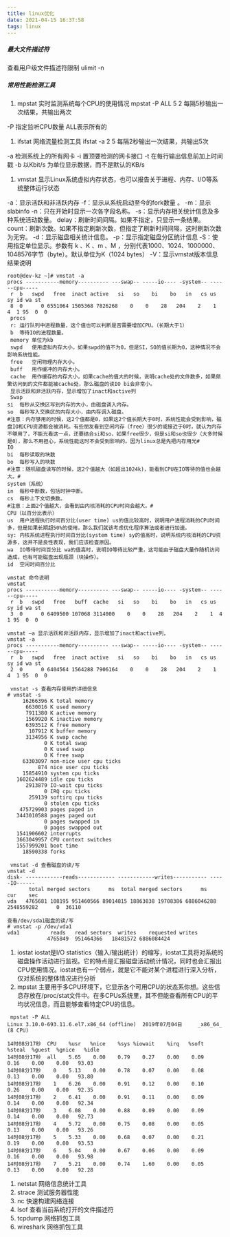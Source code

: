 ```yaml
---
title: linux优化
date: 2021-04-15 16:37:58
tags: linux
---
```


##### 最大文件描述符

查看用户级文件描述符限制
ulimit -n

##### 常用性能检测工具

1. mpstat 实时监测系统每个CPU的使用情况
   mpstat -P ALL 5 2 每隔5秒输出一次结果，共输出两次

-P 指定监听CPU数量 ALL表示所有的

1. ifstat 网络流量检测工具
   ifstat -a 2 5 每隔2秒输出一次结果，共输出5次

   <!--more-->

-a 检测系统上的所有网卡
-i 置顶要检测的网卡接口
-t 在每行输出信息前加上时间戳
-b 以Kbit/s 为单位显示数据，而不是默认的KB/s

1. vmstat 显示Linux系统虚拟内存状态，也可以报告关于进程、内存、I/O等系统整体运行状态

-a：显示活跃和非活跃内存
-f：显示从系统启动至今的fork数量 。
-m：显示slabinfo
-n：只在开始时显示一次各字段名称。
-s：显示内存相关统计信息及多种系统活动数量。
delay：刷新时间间隔。如果不指定，只显示一条结果。
count：刷新次数。如果不指定刷新次数，但指定了刷新时间间隔，这时刷新次数为无穷。
-d：显示磁盘相关统计信息。
-p：显示指定磁盘分区统计信息
-S：使用指定单位显示。参数有 k 、K 、m 、M ，分别代表1000、1024、1000000、1048576字节（byte）。默认单位为K（1024 bytes）
-V：显示vmstat版本信息
结果说明

```
root@dev-kz ~]# vmstat -a
procs -----------memory---------- ---swap-- -----io---- -system-- ------cpu-----
 r  b   swpd   free  inact active   si   so    bi    bo   in   cs us sy id wa st
 8  0      0 6551064 1505368 7826268    0    0    28   204    2    1  4  1 95  0  0
 procs
 r:	运行队列中进程数量，这个值也可以判断是否需要增加CPU。（长期大于1）
 b	等待IO的进程数量。
 memory 单位为kb
 swpd	使用虚拟内存大小，如果swpd的值不为0，但是SI，SO的值长期为0，这种情况不会影响系统性能。
 free	空闲物理内存大小。
 buff	用作缓冲的内存大小。
 cache	用作缓存的内存大小，如果cache的值大的时候，说明cache处的文件数多，如果频繁访问到的文件都能被cache处，那么磁盘的读IO bi会非常小。
 显示活跃和非活跃内存，显示增加了inact和active列
 Swap
si	每秒从交换区写到内存的大小，由磁盘调入内存。
so	每秒写入交换区的内存大小，由内存调入磁盘。
#注意：内存够用的时候，这2个值都是0，如果这2个值长期大于0时，系统性能会受到影响，磁盘IO和CPU资源都会被消耗。有些朋友看到空闲内存（free）很少的或接近于0时，就认为内存不够用了，不能光看这一点，还要结合si和so，如果free很少，但是si和so也很少（大多时候是0），那么不用担心，系统性能这时不会受到影响的。因为linux总是先把内存用光#
IO
bi	每秒读取的块数
bo	每秒写入的块数
#注意：随机磁盘读写的时候，这2个值越大（如超出1024k)，能看到CPU在IO等待的值也会越大。#
system（系统）
in	每秒中断数，包括时钟中断。
cs	每秒上下文切换数。
#注意：上面2个值越大，会看到由内核消耗的CPU时间会越大。#
CPU（以百分比表示）
us	用户进程执行时间百分比(user time) us的值比较高时，说明用户进程消耗的CPU时间多，但是如果长期超50%的使用，那么我们就该考虑优化程序算法或者进行加速。
sy:	内核系统进程执行时间百分比(system time) sy的值高时，说明系统内核消耗的CPU资源多，这并不是良性表现，我们应该检查原因。
wa	IO等待时间百分比 wa的值高时，说明IO等待比较严重，这可能由于磁盘大量作随机访问造成，也有可能磁盘出现瓶颈（块操作）。
id	空闲时间百分比

vmstat 命令说明
vmstat 
procs -----------memory---------- ---swap-- -----io---- -system-- ------cpu-----
 r  b   swpd   free   buff  cache   si   so    bi    bo   in   cs us sy id wa st
 3  0      0 6409500 107068 3114000    0    0    28   204    2    1  4  1 95  0  0

vmstat –a 显示活跃和非活跃内存，显示增加了inact和active列，
vmstat -a
procs -----------memory---------- ---swap-- -----io---- -system-- ------cpu-----
 r  b   swpd   free  inact active   si   so    bi    bo   in   cs us sy id wa st
 2  0      0 6404564 1564288 7906164    0    0    28   204    2    1  4  1 95  0  0

 vmstat -s 查看内存使用的详细信息
# vmstat -s
     16266396 K total memory
      6630016 K used memory
      7911380 K active memory
      1569920 K inactive memory
      6393512 K free memory
       107912 K buffer memory
      3134956 K swap cache
            0 K total swap
            0 K used swap
            0 K free swap
     63303097 non-nice user cpu ticks
          874 nice user cpu ticks
     15854910 system cpu ticks
   1602624489 idle cpu ticks
      2913879 IO-wait cpu ticks
            0 IRQ cpu ticks
       259139 softirq cpu ticks
            0 stolen cpu ticks
    475729903 pages paged in
   3443010588 pages paged out
            0 pages swapped in
            0 pages swapped out
   1541906602 interrupts
   3663049957 CPU context switches
   1557999201 boot time
     18590338 forks

 vmstat -d 查看磁盘的读/写     
vmstat -d
disk- ------------reads------------ ------------writes----------- -----IO------
       total merged sectors      ms  total merged sectors      ms    cur    sec
vda   4765681 108195 951460566 89014815 18863838 19708386 6886046288 2548559282      0  36110

查看/dev/sda1磁盘的读/写
# vmstat -p /dev/vda1
vda1          reads   read sectors  writes    requested writes
             4765849  951464366   18481572 6886084424
```

1. iostat iostat是I/O statistics（输入/输出统计）的缩写，iostat工具将对系统的磁盘操作活动进行监视。它的特点是汇报磁盘活动统计情况，同时也会汇报出CPU使用情况。iostat也有一个弱点，就是它不能对某个进程进行深入分析，仅对系统的整体情况进行分析
2. mpstat 主要用于多CPU环境下，它显示各个可用CPU的状态系你想。这些信息存放在/proc/stat文件中。在多CPUs系统里，其不但能查看所有CPU的平均状况信息，而且能够查看特定CPU的信息。

```
 mpstat -P ALL
Linux 3.10.0-693.11.6.el7.x86_64 (offline) 	2019年07月04日 	_x86_64_	(8 CPU)

14时08分17秒  CPU    %usr   %nice    %sys %iowait    %irq   %soft  %steal  %guest  %gnice   %idle
14时08分17秒  all    5.65    0.00    0.79    0.27    0.00    0.09    0.16    0.00    0.00   93.03
14时08分17秒    0    5.13    0.00    0.78    0.07    0.00    0.08    0.13    0.00    0.00   93.80
14时08分17秒    1    6.26    0.00    0.91    0.12    0.00    0.10    0.26    0.00    0.00   92.35
14时08分17秒    2    6.41    0.00    0.91    0.11    0.00    0.09    0.14    0.00    0.00   92.34
14时08分17秒    3    6.08    0.00    0.88    0.09    0.00    0.09    0.14    0.00    0.00   92.73
14时08分17秒    4    5.72    0.00    0.75    0.08    0.00    0.05    0.13    0.00    0.00   93.26
14时08分17秒    5    5.33    0.00    0.68    0.07    0.00    0.21    0.19    0.00    0.00   93.53
14时08分17秒    6    5.04    0.00    0.67    0.06    0.00    0.09    0.16    0.00    0.00   93.98
14时08分17秒    7    5.21    0.00    0.74    1.60    0.00    0.05    0.13    0.00    0.00   92.28

```

1. netstat 网络信息统计工具
2. strace 测试服务器性能
3. nc 快速构建网络连接
4. lsof 查看当前系统打开的文件描述符
5. tcpdump 网络抓包工具
6. wireshark 网络抓包工具